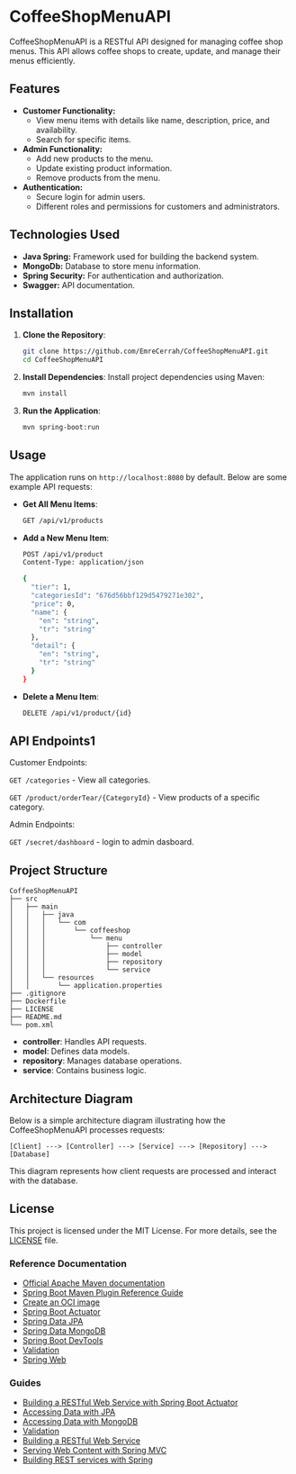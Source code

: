 # CoffeeShopMenuAPI

CoffeeShopMenuAPI is a RESTful API designed for managing coffee shop menus. This API allows coffee shops to create, update, and manage their menus efficiently.

## Features
- **Customer Functionality:** 
  - View menu items with details like name, description, price, and availability.
  - Search for specific items.
- **Admin Functionality:** 
  - Add new products to the menu.
  - Update existing product information.
  - Remove products from the menu.
- **Authentication:**
  - Secure login for admin users.
  - Different roles and permissions for customers and administrators.

## Technologies Used
- **Java Spring:** Framework used for building the backend system.
- **MongoDb:** Database to store menu information.
- **Spring Security:** For authentication and authorization.
- **Swagger:** API documentation.

## Installation

1. **Clone the Repository**:
   ```bash
   git clone https://github.com/EmreCerrah/CoffeeShopMenuAPI.git
   cd CoffeeShopMenuAPI
   ```

2. **Install Dependencies**:
   Install project dependencies using Maven:
   ```bash
   mvn install
   ```

3. **Run the Application**:
   ```bash
   mvn spring-boot:run
   ```

## Usage

The application runs on `http://localhost:8080` by default. Below are some example API requests:

- **Get All Menu Items**:
  ```bash
  GET /api/v1/products
  ```

- **Add a New Menu Item**:
  ```bash
  POST /api/v1/product
  Content-Type: application/json

  {
    "tier": 1,
    "categoriesId": "676d56bbf129d5479271e302",
    "price": 0,
    "name": {
      "en": "string",
      "tr": "string"
    },
    "detail": {
      "en": "string",
      "tr": "string"
    }
  }
  ```

- **Delete a Menu Item**:
  ```bash
  DELETE /api/v1/product/{id}
  ```

## API Endpoints1
Customer Endpoints:

`GET /categories` - View all categories.

`GET /product/orderTear/{CategoryId}` - View products of a specific category.

Admin Endpoints:

`GET /secret/dashboard` - login to admin dasboard.

## Project Structure

```
CoffeeShopMenuAPI
├── src
│   ├── main
│   │   ├── java
│   │   │   └── com
│   │   │       └── coffeeshop
│   │   │           └── menu
│   │   │               ├── controller
│   │   │               ├── model
│   │   │               ├── repository
│   │   │               └── service
│   │   └── resources
│   │       └── application.properties
├── .gitignore
├── Dockerfile
├── LICENSE
├── README.md
└── pom.xml
```

- **controller**: Handles API requests.
- **model**: Defines data models.
- **repository**: Manages database operations.
- **service**: Contains business logic.

## Architecture Diagram

Below is a simple architecture diagram illustrating how the CoffeeShopMenuAPI processes requests:

```
[Client] ---> [Controller] ---> [Service] ---> [Repository] ---> [Database]
```

This diagram represents how client requests are processed and interact with the database.

## License

This project is licensed under the MIT License. For more details, see the [LICENSE](LICENSE) file.

### Reference Documentation

* [Official Apache Maven documentation](https://maven.apache.org/guides/index.html)
* [Spring Boot Maven Plugin Reference Guide](https://docs.spring.io/spring-boot/3.4.1/maven-plugin)
* [Create an OCI image](https://docs.spring.io/spring-boot/3.4.1/maven-plugin/build-image.html)
* [Spring Boot Actuator](https://docs.spring.io/spring-boot/3.4.1/reference/actuator/index.html)
* [Spring Data JPA](https://docs.spring.io/spring-boot/3.4.1/reference/data/sql.html#data.sql.jpa-and-spring-data)
* [Spring Data MongoDB](https://docs.spring.io/spring-boot/3.4.1/reference/data/nosql.html#data.nosql.mongodb)
* [Spring Boot DevTools](https://docs.spring.io/spring-boot/3.4.1/reference/using/devtools.html)
* [Validation](https://docs.spring.io/spring-boot/3.4.1/reference/io/validation.html)
* [Spring Web](https://docs.spring.io/spring-boot/3.4.1/reference/web/servlet.html)

### Guides

* [Building a RESTful Web Service with Spring Boot Actuator](https://spring.io/guides/gs/actuator-service/)
* [Accessing Data with JPA](https://spring.io/guides/gs/accessing-data-jpa/)
* [Accessing Data with MongoDB](https://spring.io/guides/gs/accessing-data-mongodb/)
* [Validation](https://spring.io/guides/gs/validating-form-input/)
* [Building a RESTful Web Service](https://spring.io/guides/gs/rest-service/)
* [Serving Web Content with Spring MVC](https://spring.io/guides/gs/serving-web-content/)
* [Building REST services with Spring](https://spring.io/guides/tutorials/rest/)
